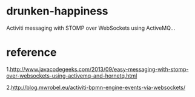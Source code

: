 drunken-happiness
=================

Activiti messaging with STOMP over WebSockets using ActiveMQ...

reference
=================

1.http://www.javacodegeeks.com/2013/09/easy-messaging-with-stomp-over-websockets-using-activemq-and-hornetq.html

2.http://blog.mwrobel.eu/activiti-bpmn-engine-events-via-websockets/
